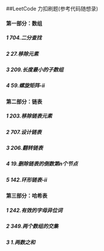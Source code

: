 <!--
 * @Description: 题纲
 * @Author: fengxb
 * @Date: 2022-01-12 15:00:39
 * @LastEditor: fengxb
 * @LastEditTime: 2022-01-24 23:11:48
-->
##LeetCode
力扣刷题(参考代码随想录)

#### 第一部分：数组
##### 1 704.二分查找
##### 2 27.移除元素
##### 3 209.长度最小的子数组
##### 4 59.螺旋矩阵-ii

#### 第二部分：链表
##### 1 203.移除链表元素
##### 2 707.设计链表
##### 3 206.翻转链表
##### 4 19.删除链表的倒数第n个节点
##### 5 142.环形链表-ii

#### 第三部分：哈希表
##### 1 242.有效的字母异位词
##### 2 349.两个数组的交集
##### 3 1.两数之和


